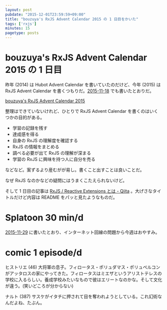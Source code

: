```yaml
---
layout: post
pubdate: "2015-12-01T23:59:59+09:00"
title: "bouzuya's RxJS Advent Calendar 2015 の 1 日目をかいた"
tags: ['rxjs']
minutes: 15
pagetype: posts
---
```

# bouzuya's RxJS Advent Calendar 2015 の 1 日目

昨年 (2014) は Hubot Advent Calendar を書いていたのだけど、今年 (2015) は RxJS Advent Calendar を書くつもりだ。[2015-11-18][] でも書いたとおりだ。

[bouzuya's RxJS Advent Calendar 2015](http://www.adventar.org/calendars/1200)

整理はできていないけれど、ひとりで RxJS Advent Calendar を書くのはいくつかの目的がある。

- 学習の記録を残す
- 達成感を得る
- 自身の RxJS の理解度を確認する
- RxJS の情報をまとめる
- 調べる必要が出て RxJS の理解が深まる
- 学習の RxJS に興味を持つ人に自分を売る

などなど。案ずるより産むがが易し。書くこと出すことは良いことだ。

なぜ RxJS なのかなどの疑問にはうまくこたえられないけど。

そして 1 日目の記事は [RxJS / Reactive Extensions とは - Qiita](http://qiita.com/bouzuya/items/4892dd8d21d2aa98f911) 。大げさなタイトルだけど内容は README をパッと見たようなものだ。

# Splatoon 30 min/d

[2015-11-29][] に書いたとおり、インターネット回線の問題から今週はおやすみ。

# comic 1 episode/d

ヒストリエ (46) 大将軍の息子。フィロータス・ポリュダマス・ポリュペルコンがアッタロスの家にやってきた。フィロータスはミエザというアリストテレスの学校に入るらしい。養成学校みたいなもので彼はエリートなのかな。そして文化が違う。(笑いどころが分からない)

ナルト (387) サスケがイタチに押されて目を奪われようとしている。これ幻術なんだよね、たぶん。

[2015-11-18]: http://blog.bouzuya.net/2015/11/18/
[2015-11-29]: http://blog.bouzuya.net/2015/11/29/
